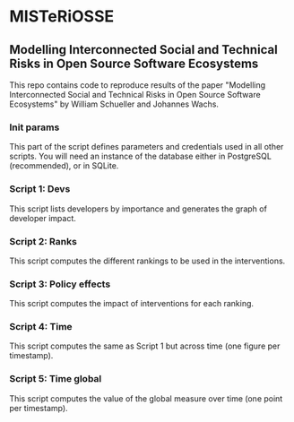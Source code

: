 # MISTeRiOSSE
## Modelling Interconnected Social and Technical Risks in Open Source Software Ecosystems

This repo contains code to reproduce results of the paper "Modelling Interconnected Social and Technical Risks in Open Source Software Ecosystems" by William Schueller and Johannes Wachs.


### Init params

This part of the script defines parameters and credentials used in all other scripts.
You will need an instance of the database either in PostgreSQL (recommended), or in SQLite.

### Script 1: Devs

This script lists developers by importance and generates the graph of developer impact.


### Script 2: Ranks

This script computes the different rankings to be used in the interventions.

### Script 3: Policy effects

This script computes the impact of interventions for each ranking.

### Script 4: Time

This script computes the same as Script 1 but across time (one figure per timestamp).

### Script 5: Time global

This script computes the value of the global measure over time (one point per timestamp).

